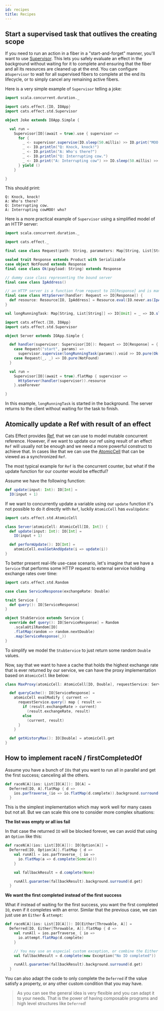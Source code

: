 ```yaml
---
id: recipes
title: Recipes
---
```


## Start a supervised task that outlives the creating scope

If you need to run an action in a fiber in a "start-and-forget" manner, you'll want to use [Supervisor](std/supervisor.md).
This lets you safely evaluate an effect in the background without waiting for it to complete and ensuring that the fiber and all its resources are cleaned up at the end.
You can configure a`Supervisor` to  wait for all supervised fibers to complete at the end its lifecycle, or to simply cancel any remaining active fibers.

Here is a very simple example of `Supervisor` telling a joke:

```scala mdoc:silent
import scala.concurrent.duration._

import cats.effect.{IO, IOApp}
import cats.effect.std.Supervisor

object Joke extends IOApp.Simple {

  val run =
    Supervisor[IO](await = true).use { supervisor =>
      for {
        _ <- supervisor.supervise(IO.sleep(50.millis) >> IO.print("MOO!"))
        _ <- IO.println("Q: Knock, knock!")
        _ <- IO.println("A: Who's there?")
        _ <- IO.println("Q: Interrupting cow.")
        _ <- IO.print("A: Interrupting cow") >> IO.sleep(50.millis) >> IO.println(" who?")
      } yield ()
    }

}
```

This should print:

```
Q: Knock, knock!
A: Who's there?
Q: Interrupting cow.
A: Interrupting cowMOO! who?
```

Here is a more practical example of `Supervisor` using a simplified model of an HTTP server:

```scala mdoc:invisible:reset-object
import scala.concurrent.duration._

import cats.effect._

final case class Request(path: String, paramaters: Map[String, List[String]])

sealed trait Response extends Product with Serializable
case object NotFound extends Response
final case class Ok(payload: String) extends Response

// dummy case class representing the bound server
final case class IpAddress()

// an HTTP server is a function from request to IO[Response] and is managed within a Resource
final case class HttpServer(handler: Request => IO[Response]) {
  def resource: Resource[IO, IpAddress] = Resource.eval(IO.never.as(IpAddress()))
}

val longRunningTask: Map[String, List[String]] => IO[Unit] = _ => IO.sleep(10.minutes)
```


```scala mdoc:silent
import cats.effect.{IO, IOApp}
import cats.effect.std.Supervisor

object Server extends IOApp.Simple {

  def handler(supervisor: Supervisor[IO]): Request => IO[Response] = {
    case Request("start", params) =>
      supervisor.supervise(longRunningTask(params)).void >> IO.pure(Ok("started"))
    case Request(_, _) => IO.pure(NotFound)
  }

  val run =
    Supervisor[IO](await = true).flatMap { supervisor =>
      HttpServer(handler(supervisor)).resource
    }.useForever

}

```

In this example, `longRunningTask` is started in the background.
The server returns to the client without waiting for the task to finish.

## Atomically update a Ref with result of an effect

Cats Effect provides [Ref](std/ref.md), that we can use to model mutable concurrent reference.
However, if we want to update our ref using result of an effect `Ref` will usually not be enough and we need a more powerful construct to achieve that.
In cases like that we can use the [AtomicCell](std/atomic-cell.md) that can be viewed as a synchronized `Ref`.

The most typical example for `Ref` is the concurrent counter, but what if the update function for our counter would be effectful?

Assume we have the following function:

```scala mdoc:silent
def update(input: Int): IO[Int] =
  IO(input + 1)
```
If we want to concurrently update a variable using our `update` function it's not possible to do it directly with `Ref`, luckily `AtomicCell` has `evalUpdate`:

```scala mdoc:silent
import cats.effect.std.AtomicCell

class Server(atomicCell: AtomicCell[IO, Int]) {
  def update(input: Int): IO[Int] =
    IO(input + 1)

  def performUpdate(): IO[Int] =
    atomicCell.evalGetAndUpdate(i => update(i))
}
```

To better present real-life use-case scenario, let's imagine that we have a `Service` that performs some HTTP request to external service holding exchange rates over time:

```scala mdoc:silent
import cats.effect.std.Random

case class ServiceResponse(exchangeRate: Double)

trait Service {
  def query(): IO[ServiceResponse]
}

object StubService extends Service {
  override def query(): IO[ServiceResponse] = Random
    .scalaUtilRandom[IO]
    .flatMap(random => random.nextDouble)
    .map(ServiceResponse(_))
}
```
To simplify we model the `StubService` to just return some random `Double` values.

Now, say that we want to have a cache that holds the highest exchange rate that is ever returned by our service, we can have the proxy implementation based on `AtomicCell` like below:

```scala mdoc:silent
class MaxProxy(atomicCell: AtomicCell[IO, Double], requestService: Service) {

  def queryCache(): IO[ServiceResponse] =
    atomicCell evalModify { current =>
      requestService.query() map { result =>
        if (result.exchangeRate > current)
          (result.exchangeRate, result)
        else
          (current, result)
      }
    }

  def getHistoryMax(): IO[Double] = atomicCell.get
}
```

## How to implement raceN / firstCompletedOf

Assume you have a bunch of `IOs` that you want to run all in parallel and get the first success;
canceling all the others.

```scala mdoc:silent
def raceN[A](ios: List[IO[A]]): IO[A] =
  Deferred[IO, A].flatMap { d =>
    ios.parTraverse_(io => io.flatMap(d.complete)).background.surround(d.get)
  }
```

This is the simplest implementation which may work well for many cases but not all.
But we can scale this one to consider more complex situations:

**The list was empty or all ios fail**

In that case the returned `IO` will be blocked forever,
we can avoid that using an `Option` like this:

```scala mdoc:silent
def raceN[A](ios: List[IO[A]]): IO[Option[A]] =
  Deferred[IO, Option[A]].flatMap { d =>
    val runAll = ios.parTraverse_ { io =>
      io.flatMap(a => d.complete(Some(a)))
    }

    val fallbackResult = d.complete(None)

    runAll.guarantee(fallbackResult).background.surround(d.get)
  }
```

**We want the first completed instead of the first success**

What if instead of waiting for the first success,
you want the first completed `IO`, even if it completes with an error.
Similar that the previous case, we can just use an `Either` & `attempt`:

```scala mdoc:silent
def raceN[A](ios: List[IO[A]]): IO[Either[Throwable, A]] =
  Deferred[IO, Either[Throwable, A]].flatMap { d =>
    val runAll = ios.parTraverse_ { io =>
      io.attempt.flatMap(d.complete)
    }

    // You may use an especial custom exception, or combine the Either + Option.
    val fallbackResult = d.complete(new Exception("No IO completed"))

    runAll.guarantee(fallbackResult).background.surround(d.get)
  }
```

You can also adapt the code to only complete the `Deferred` if the value satisfy a property,
or any other custom condition that you may have.

> As you can see the general idea is very flexible and you can adapt it to your needs.
> That is the power of having composable programs and high level structures like `Deferred`!
